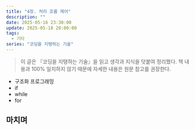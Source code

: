 ```yaml
---
title: "4장. 처리 흐름 제어"
description: ""
date: 2025-05-16 23:30:00
update: 2025-05-18 20:00:00
tags:
  - 기타
series: "코딩을 지탱하는 기술" 
---
```


> 이 글은 『코딩을 지탱하는 기술』을 읽고 생각과 지식을 덧붙여 정리했다. 책 내용과 100% 일치하지 않기 때문에 자세한 내용은 원문 참고를 권장한다.

- 구조화 프로그래밍
- if
- while
- for

## 마치며 


